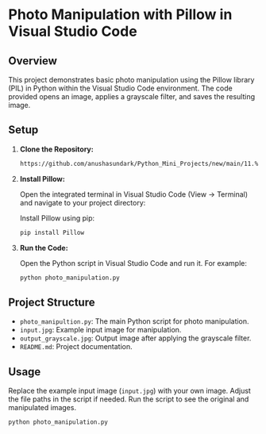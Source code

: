 # Photo Manipulation with Pillow in Visual Studio Code

## Overview

This project demonstrates basic photo manipulation using the Pillow library (PIL) in Python within the Visual Studio Code environment. The code provided opens an image, applies a grayscale filter, and saves the resulting image.

## Setup

1. **Clone the Repository:**

    ```bash
    https://github.com/anushasundark/Python_Mini_Projects/new/main/11.%20Photo%20Manipulation%20in%20Python
    
    ```

2. **Install Pillow:**

    Open the integrated terminal in Visual Studio Code (View -> Terminal) and navigate to your project directory:


    Install Pillow using pip:

    ```bash
    pip install Pillow
    ```

3. **Run the Code:**

    Open the Python script in Visual Studio Code and run it. For example:

    ```bash
    python photo_manipulation.py
    ```

## Project Structure

- `photo_manipultion.py`: The main Python script for photo manipulation.
- `input.jpg`: Example input image for manipulation.
- `output_grayscale.jpg`: Output image after applying the grayscale filter.
- `README.md`: Project documentation.

## Usage

Replace the example input image (`input.jpg`) with your own image. Adjust the file paths in the script if needed. Run the script to see the original and manipulated images.

```bash
python photo_manipulation.py
